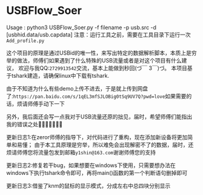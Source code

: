 # USBFlow_Soer
Usage : python3 USBFlow_Soer.py -f filename -p usb.src -d [usbhid.data/usb.capdata]
注意：运行工具之前，需要在工具目录下运行一次`Add_profile.py`

  这个项目的原理是通过USBid的唯一性，来写出特定的数据解析脚本，本质上是穷举的做法，师傅们如果遇到了什么特殊的USB流量或者是对这个项目有什么建议，
  欢迎与我QQ:`2729913542`交流，基本上能做到秒回(づ￣ 3￣)づ。
  本项目基于tshark建造，请确保linux中下载有tshark.

  由于不知道为什么有些demo上传不进去，于是就上传到网盘了:`https://pan.baidu.com/s/1qEL3mfSJLOBig0tSq9UV7Q?pwd=love`如果需要的话，烦请师傅手动下一下

  另外，我后面还会写一点我对于USB流量还原的拙见，届时，希望师傅们能指出我的错误之处🤞🤞🤞🤞🤞🤞🤞

  更新日志1:在zeror师傅的指导下，对代码进行了重构，现在添加新设备将更加简单和易懂；
  由于本工具原理是穷举，所以难免会出现解密不了的数据，届时，还烦请师傅您将流量包发到邮箱`y1shin@163.com`谢谢师傅您的支持

  更新日志2:修复若干bug，如果想要在windows下使用，只需要想办法在windows下执行tshark命令即可，再将main()函数的第一个判断语句删掉即可

  更新日志3:借鉴了knm的鼠标的显示模式，分成左右中总四块分别显示

